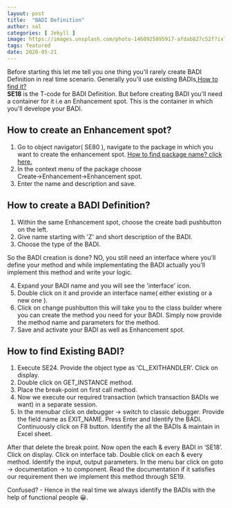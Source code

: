 ```yaml
---
layout: post
title:  "BADI Definition"
author: sal
categories: [ Jekyll ]
image: https://images.unsplash.com/photo-1460925895917-afdab827c52f?ixlib=rb-1.2.1&ixid=eyJhcHBfaWQiOjEyMDd9&auto=format&fit=crop&w=1002&q=80
tags: featured
date: 2020-05-21
---
```

Before starting this let me tell you one thing you'll rarely create BADI Definition in real time scenario. Generally you'll use existing BADIs,<a href="#here">How to find it?</a> <br><b>SE18</b> is the T-code for BADI Definition. But before creating BADI you'll need a container for it i.e an Enhancement spot. This is the container in which you'll develope your BADI.

## How to create an Enhancement spot?
1. Go to object navigator( SE80 ), navigate to the package in which you want to create the enhancement spot.
<a href="/function-module-exit#exactline">How to find package name? click here.</a>
2. In the context menu of the package choose <br>Create->Enhancement->Enhancement spot.
3. Enter the name and description and save.

## How to create a BADI Definition?
1. Within the same Enhancement spot, choose the create badi pushbutton on the left.
2. Give name starting with 'Z' and short description of the BADI.
3. Choose the type of the BADI.

<p>So the BADI creation is done? NO, you still need an interface where you'll define your method and while implementating the BADI actually you'll implement this method and write your logic.</p>

4. Expand your BADI name and you will see the 'interface' icon.
5. Double click on it and provide an interface name( either existing or a new one ).
6. Click on change pushbutton this will take you to the class builder where you can create the method you need for your BADI. Simply now provide the method name and parameters for the method.
7. Save and activate your BADI as well as Enhancement spot.

## <a id="here">How to find Existing BADI?</a>
1. Execute SE24. Provide the object type as ‘CL_EXITHANDLER’. Click on display. 
2. Double click on GET_INSTANCE method. 
3. Place the break-point on first call method. 
4. Now we execute our required transaction (which transaction BADIs we want) in a separate session.
5. In the menubar click on debugger -> switch to classic debugger. Provide the field name as EXIT_NAME. Press Enter and Identify the BADI. Continuously click on F8 button. Identify the all the BADIs & maintain in Excel sheet. 

After that delete the break point. Now open the each & every BADI in ‘SE18’. Click on display. Click on interface tab. Double click on each & every method. Identify the input, output parameters. In the menu bar click on goto -> documentation -> to component. Read the documentation if it satisfies our requirement then we implement this method through SE19.

Confused? - Hence in the real time we always identify the BADIs with the help of functional people &#128512;.